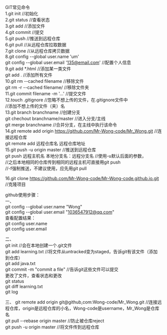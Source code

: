 GIT常见命令  
1.git init		//初始化  
2.git status	//查看状态  
3.git add <file>	//添加文件  
4.git commit	//提交  
5.git push		//推送到远程仓库  
6.git pull		//从远程仓库拉取数据  
7.git clone	//从远程仓库拷贝数据  
8.git config --global user.name 'um'  
git config --global user.email '135@email.com'	//配置个人信息   
9.git add *.html	//添加某一类文件  
git add .		//添加所有文件  
10.git rm --cached filename	//移除文件  
git rm -r --cached filename/	//移除文件夹  
11.git commit filename -m '...'	//提交文件  
12.touch .gitignore		//忽略不想上传的文件，在.gitignore文件中  
                        //添加不想上传的文件（夹）名  
13.git branch branchname		//创建分支  
git chechout branchname/master	//进入分支/主线  
git merge branchname		//合并分支，在主线中执行该命令  
14.git remote add origin https://github.com/Mr-Wong-code/Mr_Wong.git	//连接远程仓库  
git remote add 远程仓库名 远程仓库地址  
15.git push -u origin master							//推送到远程仓库  
git push 远程主机名	本地分支名：远程分支名				//使用-u默认后面的参数，  
			//之后本地相同的仓库传到相同的远程主机可直接用git push  
			//-f强制推送，不建议使用，应先用git pull

16.git clone https://github.com/Mr-Wong-code/Mr-Wong-code.github.io.git		//克隆项目


github使用步骤：  
一、  
git config --global user.name "Wong"  
git config --global user.email "1036547912@qq.com"  
查看配置结果：  
git config user.name  
git config user.email   

二、  
git init  //会在本地创建一个.git文件  
git add learning.txt //将文件从untracked变为staged，告诉git有该文件（添加到仓库）  
git add java.txt  
git commit -m "commit a file"  //告诉git这些文件可以提交  
更改了文件，查看状态和更改  
git status  
git diff learning.txt  
git log  

三、 
git remote add origin git@github,com:Wong-code/Mr_Wong.git  //连接远程仓库，origin是远程仓库的小名，Wong-code是username，Mr_Wong是仓库名  
git pull --rebase origin master //防止被仓库reject  
git push -u origin master //将文件传到远程仓库



